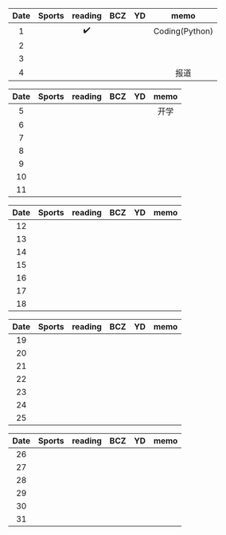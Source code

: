 
| Date  | Sports | reading | BCZ | YD | memo | 
| :---: | :---: | :---: | :---: | :---: | :---: | 
| 1 |  | :heavy_check_mark: |  |  | Coding(Python) | 
| 2 |  |  |  |  |  | 
| 3 |  |  |  |  |  | 
| 4 |  |  |  |  | 报道 | 

| Date  | Sports | reading | BCZ | YD | memo | 
| :---: | :---: | :---: | :---: | :---: | :---: | 
| 5 |  |  |  |  | 开学 | 
| 6 |  |  |  |  |  | 
| 7 |  |  |  |  |  | 
| 8 |  |  |  |  |  | 
| 9 |  |  |  |  |  |   
| 10 |  |  |  |  |  | 
| 11 |  |  |  |  |  | 

| Date  | Sports | reading | BCZ | YD | memo | 
| :---: | :---: | :---: | :---: | :---: | :---: | 
| 12 |  |  |  |  |  | 
| 13 |  |  |  |  |  | 
| 14 |  |  |  |  |  | 
| 15 |  |  |  |  |  | 
| 16 |  |  |  |  |  | 
| 17 |  |  |  |  |  | 
| 18 |  |  |  |  |  | 

| Date  | Sports | reading | BCZ | YD | memo | 
| :---: | :---: | :---: | :---: | :---: | :---: | 
| 19 |  |  |  |  |  |   
| 20 |  |  |  |  |  | 
| 21 |  |  |  |  |  | 
| 22 |  |  |  |  |  | 
| 23 |  |  |  |  |  | 
| 24 |  |  |  |  |  | 
| 25 |  |  |  |  |  | 

| Date  | Sports | reading | BCZ | YD | memo | 
| :---: | :---: | :---: | :---: | :---: | :---: | 
| 26 |  |  |  |  |  | 
| 27 |  |  |  |  |  | 
| 28 |  |  |  |  |  | 
| 29 |  |  |  |  |  |  
| 30 |  |  |  |  |  | 
| 31 |  |  |  |  |  | 
